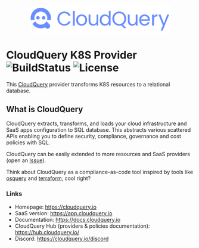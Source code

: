 <p align="center">
<a href="https://cloudquery.io">
<img alt="cloudquery logo" width=75% src="https://github.com/cloudquery/cloudquery/raw/main/docs/images/logo.png" />
</a>
</p>

CloudQuery K8S Provider ![BuildStatus](https://img.shields.io/github/workflow/status/cloudquery/cq-provider-k8s/test?style=flat-square) ![License](https://img.shields.io/github/license/cloudquery/cloudquery?style=flat-square)
==================================

This [CloudQuery](https://github.com/cloudquery/cloudquery)
provider transforms K8S resources to a relational database.

## What is CloudQuery

CloudQuery extracts, transforms, and loads your cloud infrastructure and SaaS apps configuration to SQL database.
This abstracts various scattered APIs enabling you to define security, compliance, governance  and cost policies with SQL.

CloudQuery can be easily extended to more resources and SaaS providers (open an [Issue](https://github.com/cloudquery/cloudquery/issues)).

Think about CloudQuery as a compliance-as-code tool inspired by tools like [osquery](https://github.com/osquery/osquery)
and [terraform](https://github.com/hashicorp/terraform), cool right?

### Links
* Homepage: https://cloudquery.io
* SaaS version: https://app.cloudquery.io
* Documentation: https://docs.cloudquery.io
* CloudQuery Hub (providers & policies documentation): https://hub.cloudquery.io/
* Discord: https://cloudquery.io/discord
